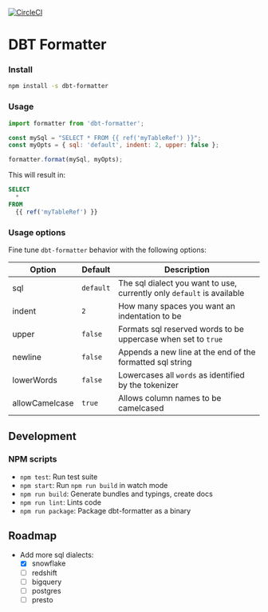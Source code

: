 [![CircleCI](https://circleci.com/gh/henriblancke/dbt-formatter/tree/master.svg?style=svg)](https://circleci.com/gh/henriblancke/dbt-formatter/tree/master)

# DBT Formatter

### Install

```bash
npm install -s dbt-formatter
```

### Usage

```javascript
import formatter from 'dbt-formatter';

const mySql = "SELECT * FROM {{ ref('myTableRef') }}";
const myOpts = { sql: 'default', indent: 2, upper: false };

formatter.format(mySql, myOpts);
```

This will result in:

```sql
SELECT
  *
FROM
  {{ ref('myTableRef') }}
```

### Usage options

Fine tune `dbt-formatter` behavior with the following options:

| Option         | Default   | Description                                                            |
| -------------- | --------- | ---------------------------------------------------------------------- |
| sql            | `default` | The sql dialect you want to use, currently only `default` is available |
| indent         | `2`       | How many spaces you want an indentation to be                          |
| upper          | `false`   | Formats sql reserved words to be uppercase when set to `true`          |
| newline        | `false`   | Appends a new line at the end of the formatted sql string              |
| lowerWords     | `false`   | Lowercases all `words` as identified by the tokenizer                  |
| allowCamelcase | `true`    | Allows column names to be camelcased                                   |

## Development

### NPM scripts

- `npm test`: Run test suite
- `npm start`: Run `npm run build` in watch mode
- `npm run build`: Generate bundles and typings, create docs
- `npm run lint`: Lints code
- `npm run package`: Package dbt-formatter as a binary

## Roadmap

- Add more sql dialects:
  - [x] snowflake
  - [ ] redshift
  - [ ] bigquery
  - [ ] postgres
  - [ ] presto
